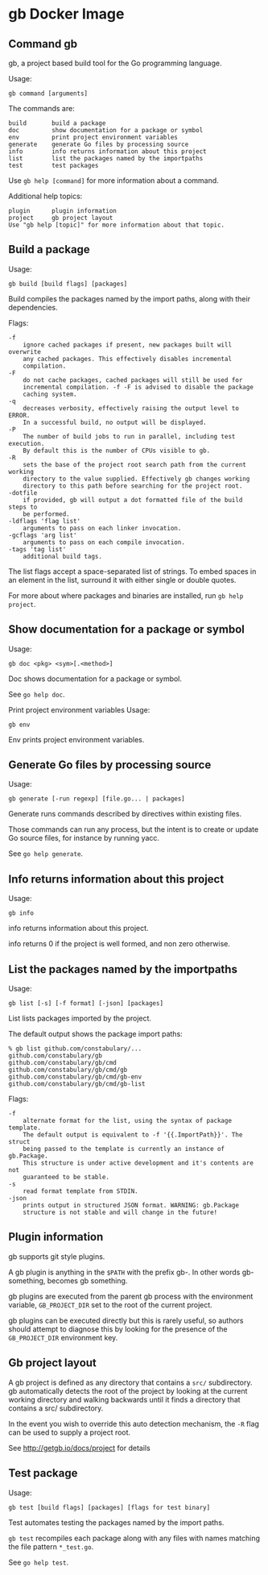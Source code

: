 # gb Docker Image

## Command gb

gb, a project based build tool for the Go programming language.

Usage:
```
gb command [arguments]
```
The commands are:
```
build       build a package
doc         show documentation for a package or symbol
env         print project environment variables
generate    generate Go files by processing source
info        info returns information about this project
list        list the packages named by the importpaths
test        test packages
```
Use ```gb help [command]``` for more information about a command.

Additional help topics:
```
plugin      plugin information
project     gb project layout
Use "gb help [topic]" for more information about that topic.
```
## Build a package

Usage:
```
gb build [build flags] [packages]
```
Build compiles the packages named by the import paths, along with their dependencies.

Flags:
```
-f
	ignore cached packages if present, new packages built will overwrite
	any cached packages. This effectively disables incremental
	compilation.
-F
	do not cache packages, cached packages will still be used for
	incremental compilation. -f -F is advised to disable the package
	caching system.
-q
	decreases verbosity, effectively raising the output level to ERROR.
	In a successful build, no output will be displayed.
-P
	The number of build jobs to run in parallel, including test execution.
	By default this is the number of CPUs visible to gb.
-R
	sets the base of the project root search path from the current working
	directory to the value supplied. Effectively gb changes working
	directory to this path before searching for the project root.
-dotfile
	if provided, gb will output a dot formatted file of the build steps to
	be performed.
-ldflags 'flag list'
	arguments to pass on each linker invocation.
-gcflags 'arg list'
	arguments to pass on each compile invocation.
-tags 'tag list'
	additional build tags.
```
The list flags accept a space-separated list of strings. To embed spaces in an element in the list, surround it with either single or double quotes.

For more about where packages and binaries are installed, run ```gb help project```.

## Show documentation for a package or symbol

Usage:
```
gb doc <pkg> <sym>[.<method>]
```
Doc shows documentation for a package or symbol.

See ```go help doc```.

Print project environment variables
Usage:
```
gb env
```
Env prints project environment variables.

## Generate Go files by processing source

Usage:
```
gb generate [-run regexp] [file.go... | packages]
```
Generate runs commands described by directives within existing files.

Those commands can run any process, but the intent is to create or update Go source files, for instance by running yacc.

See ```go help generate```.

## Info returns information about this project

Usage:
```
gb info
```
info returns information about this project.

info returns 0 if the project is well formed, and non zero otherwise.

## List the packages named by the importpaths
Usage:
```
gb list [-s] [-f format] [-json] [packages]
```
List lists packages imported by the project.

The default output shows the package import paths:
```
% gb list github.com/constabulary/...
github.com/constabulary/gb
github.com/constabulary/gb/cmd
github.com/constabulary/gb/cmd/gb
github.com/constabulary/gb/cmd/gb-env
github.com/constabulary/gb/cmd/gb-list
```

Flags:
```
-f
	alternate format for the list, using the syntax of package template.
	The default output is equivalent to -f '{{.ImportPath}}'. The struct
	being passed to the template is currently an instance of gb.Package.
	This structure is under active development and it's contents are not
	guaranteed to be stable.
-s
	read format template from STDIN.
-json
	prints output in structured JSON format. WARNING: gb.Package
	structure is not stable and will change in the future!
```

## Plugin information

gb supports git style plugins.

A gb plugin is anything in the ```$PATH``` with the prefix gb-. In other words gb-something, becomes gb something.

gb plugins are executed from the parent gb process with the environment variable, ```GB_PROJECT_DIR``` set to the root of the current project.

gb plugins can be executed directly but this is rarely useful, so authors should attempt to diagnose this by looking for the presence of the ```GB_PROJECT_DIR``` environment key.

## Gb project layout

A gb project is defined as any directory that contains a ```src/``` subdirectory. gb automatically detects the root of the project by looking at the current working directory and walking backwards until it finds a directory that contains a src/ subdirectory.

In the event you wish to override this auto detection mechanism, the ```-R``` flag can be used to supply a project root.

See http://getgb.io/docs/project for details

## Test package

Usage:
```
gb test [build flags] [packages] [flags for test binary]
```
Test automates testing the packages named by the import paths.

```gb test``` recompiles each package along with any files with names matching the file pattern ```*_test.go```.

See ```go help test```.
